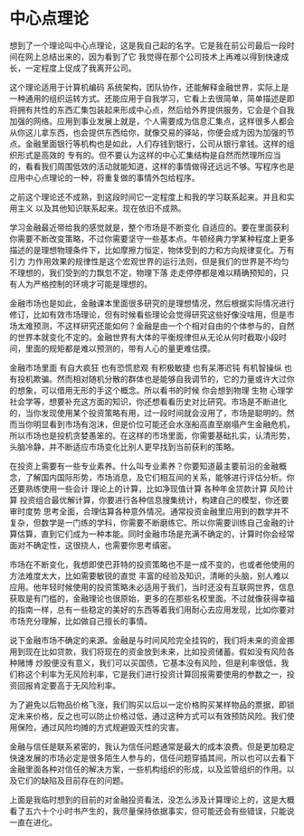 # 中心点理论

想到了一个理论叫中心点理论，这是我自己起的名字。它是我在前公司最后一段时间在网上总结出来的，因为看到了它 我觉得在那个公司技术上再难以得到快速成长，一定程度上促成了我离开公司。

这个理论适用于计算机编码 系统架构，团队协作，还能解释金融世界，实际上是一种通用的组织运转方式。还能应用于自我学习，它看上去很简单，简单描述是即将拥有共性的东西汇集包装起来形成中心点，然后给外界提供服务，它会是个自我加强的网络。应用到事业发展上就是，个人需要成为信息汇集点，这样很多人都会从你这儿拿东西，也会提供东西给你，就像交易的驿站，你便会成为因为加强的节点。金融里面银行等机构也是如此，人们存钱到银行，公司从银行拿钱。这样的组织形式是高效的 专有的。但不要认为这样的中心汇集结构是自然而然理所应当的，看看我们周围低效的活动就能知道，这样的事情做得还远远不够。写程序也是应用中心点理论的一种，将重复做的事情外包给程序。

之前这个理论还不成熟，到这段时间它一定程度上和我的学习联系起来。并且和实用主义 以及其他知识联系起来。现在依旧不成熟。

学习金融最近带给我的感觉就是，整个市场是不断变化 自适应的。要在里面获利你需要不断改变策略，不过你需要坚守一些基本点。牛顿经典力学某种程度上更多描述的是理想物理条件下，比如摩擦力恒定，物体受到的力和方向规律变化。万有引力 力作用效果的规律性是这个宏观世界的运行法则，但是我们的世界是不均匀 不理想的，我们受到的力飘忽不定，物理下落 走走停停都是难以精确预知的，只有人为严格控制的环境才可能是理想的。

金融市场也是如此，金融课本里面很多研究的是理想情况，然后根据实际情况进行修订，比如有效市场理论，但有时候看些理论会觉得研究这些好像没啥用，但是市场太难预测，不这样研究还能如何？金融是由一个个相对自由的个体参与的，自然的世界本就变化不定的。金融世界有大体的平衡规律但从无论从何时截取小段时间，里面的规矩都是难以预测的，带有人心的量更难估摸。

金融市场里面 有自大疯狂 也有恐慌悲观 有积极敏捷 也有呆滞迟钝 有机智操纵 也有投机欺骗。然而相对随机分散的群体也是能够自我调节的，它的力量或许大过你的想象，可以借用无形的手这个概念。所以看书的时候 你会想到物理 生物 心理学 社会学等，想要补充这方面的知识，你还想看看历史对比研究。市场是不断进化的，当你发现使用某个投资策略有用，过一段时间就会没用了，市场是聪明的。然而当你明显看到市场有泡沫，但是价位可能还会水涨船高直至崩塌产生金融危机，所以市场也是投机贪婪愚笨的。在这样的市场里面，你需要基础扎实，认清形势，头脑冷静，并不断适应市场变化比别人更早找到当前获利的策略。

在投资上需要有一些专业素养。什么叫专业素养？你要知道最主要前沿的金融概念，了解国内国际形势，市场消息，及它们相互间的关系，能够进行评估分析。你还要熟练使用一些会计 理论上的计算，比如净现值计算 各种年金贷款计算 风险计算 投资组合最优解计算，你要进行各种信息搜集统计，构建自己的模型，你还要审时度势 思考全面，合理估算各种意外情况。通常投资金融里应用到的数学并不复杂，但数学是一门练的学科，你需要不断磨练它。所以你需要训练自己金融的计算估算，直到它们成为一种本能。同时金融市场是充满不确定的，计算时你会经常面对不确定性，这很挠人，也需要你思考缜密。

市场在不断变化，我想即使巴菲特的投资策略也不是一成不变的，也或者他使用的方法难度太大，比如需要敏锐的直觉 丰富的经验及知识，清晰的头脑，别人难以应用。他年轻时候使用的投资策略未必适用于我们，当时还没有互联网世界，信息获取是有门槛的，金融理论也很原始，更多的在那些名校里面。不过就像获得幸福的指南一样，总有一些稳定的美好的东西等着我们用耐心去应用发现，比如你要对市场充分理解，比如做自己擅长的事情。

说下金融市场不确定的来源。金融是与时间风险完全挂钩的，我们将未来的资金挪用到现在比如贷款，我们将现在的资金放到未来，比如投资储蓄。假如没有风险各种赌博 炒股便没有意义，我们可以买国债，它基本没有风险，但是利率很低，我们称这个利率为无风险利率，它是我们进行投资计算回报需要使用的参数之一，投资回报肯定要高于无风险利率。

为了避免以后物品价格飞涨，我们购买以后以一定价格购买某样物品的票据，即锁定未来价格，反之也可以防止价格过低，通过这种方式可以有效预防风险。我们使用保险，通过风险均摊的方式规避毁灭性的灾害。

金融与信任是联系紧密的，我认为信任问题通常是最大的成本浪费。但是更加稳定快速发展的市场必定是很多陌生人参与的，信任问题穿插其间，所以也可以去看下金融里面各种对信任的解决方案，一些机构组织的形成，以及监管组织的作用。以及它们的缺陷及目前存在的问题。

上面是我临时想到的目前的对金融投资看法，没怎么涉及计算理论上的，这是大概看了五六十个小时书产生的，我尽量保持依据事实，但可能还会有些错误，只能说一直在进化。
